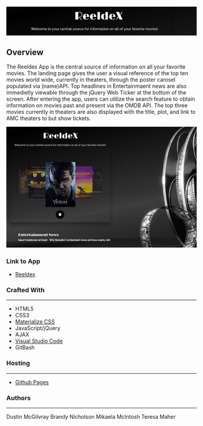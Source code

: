 <p align="center">
  <img src =assets/images/reeldex_headline.JPG/>
</p>

## Overview
The Reeldex App is the central source of information on all your favorite movies. The landing page gives the user a visual reference of the top ten movies world wide, currently in theaters, through the poster carosel populated via (name)API. Top headlines in Entertainmaent news are also immedietly viewable through the jQuery Web Ticker at the bottom of the screen. After entering the app, users can utilize the search feature to obtain information on movies past and present via the OMDB API. The top three movies currently in theaters are also displayed with the title, plot, and link to AMC theaters to but show tickets. 

<p align="center">
  <img src =assets/images/reeldex_screenshot.JPG/>
</p>

### Link to App
* [Reeldex]()

### Crafted With
---
* HTML5
* CSS3
* [Materialize CSS](https://materializecss.com/)
* JavaScript/jQuery
* AJAX
* [Visual Studio Code](https://code.visualstudio.com/)
* GitBash

### Hosting
---
* [Github Pages](https://pages.github.com/)

### Authors
---
Dustin McGilvray
Brandy Nicholson
Mikaela McIntosh
Teresa Maher
